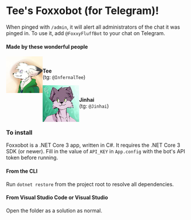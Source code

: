# Tee's Foxxobot (for Telegram)!
When pinged with `/admin`, it will alert all administrators of the chat it was pinged in.
To use it, add `@FoxxyFluffBot` to your chat on Telegram.

#### Made by these wonderful people
<img src="tee.jpg" width="100" align="left"/><br />
<p align="left">
    <b>Tee</b><br />
    (tg: <code>@InfernalTee</code>)
</p>

<img src="jinhai.jpg" width="100" align="left"/><br />
<p align="left">
    <b>Jinhai</b><br />
    (tg: <code>@Jinhai</code>)
</p><br />

### To install
Foxxobot is a .NET Core 3 app, written in C#. It requires the .NET Core 3 SDK (or newer).
Fill in the value of `API_KEY` in `App.config` with the bot's API token before running.

#### From the CLI
Run `dotnet restore` from the project root to resolve all dependencies.

#### From Visual Studio Code or Visual Studio
Open the folder as a solution as normal.
